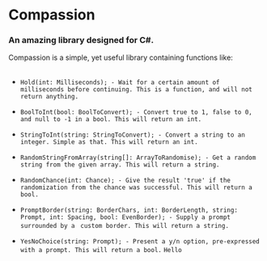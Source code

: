 # Compassion
### An amazing library designed for C#. 

Compassion is a simple, yet useful library containing functions like: <br><br>

- `Hold(int: Milliseconds); - Wait for a certain amount of milliseconds before continuing. This is a function, and will not return anything.`

- `BoolToInt(bool: BoolToConvert); - Convert true to 1, false to 0, and null to -1 in a bool. This will return an int.`

- `StringToInt(string: StringToConvert); - Convert a string to an integer. Simple as that. This will return an int.`

- `RandomStringFromArray(string[]: ArrayToRandomise); - Get a random string from the given array. This will return a string.`

- `RandomChance(int: Chance); - Give the result 'true' if the randomization from the chance was successful. This will return a bool.`

- `PromptBorder(string: BorderChars, int: BorderLength, string: Prompt, int: Spacing, bool: EvenBorder); - Supply a prompt surrounded by a `
`custom border. This will return a string.`

- `YesNoChoice(string: Prompt); - Present a y/n option, pre-expressed with a prompt. This will return a bool.`
`Hello` 